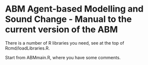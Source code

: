 # ABM Agent-based Modelling and Sound Change - Manual to the current version of the ABM



There is a number of R libraries you need, see at the top of Rcmd/loadLibraries.R.

Start from ABMmain.R, where you have some comments.
















